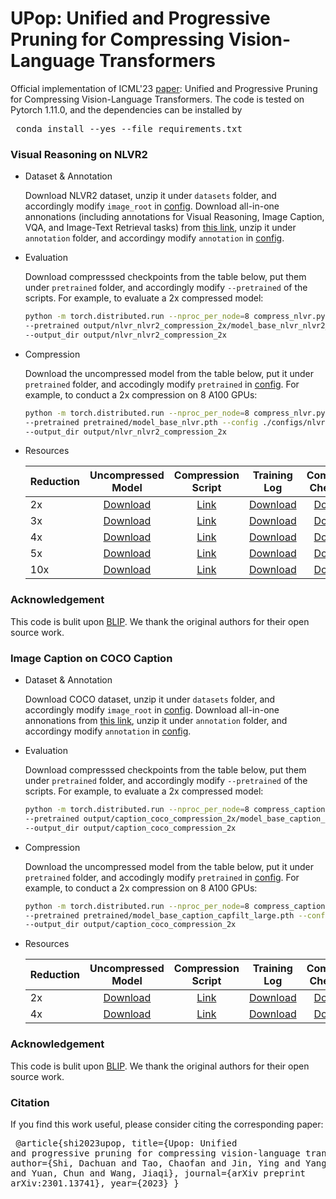 # UPop: Unified and Progressive Pruning for Compressing Vision-Language Transformers

Official implementation of ICML'23 [paper](https://arxiv.org/abs/2301.13741): Unified and Progressive Pruning for Compressing Vision-Language Transformers. The code is tested on Pytorch 1.11.0, and the dependencies can be installed by <pre/> conda install --yes --file requirements.txt </pre>



### Visual Reasoning on NLVR2

* Dataset & Annotation

    Download NLVR2 dataset, unzip it under `datasets` folder, and accordingly modify `image_root` in [config](./configs/nlvr.yaml). Download all-in-one annonations (including annotations for Visual Reasoning, Image Caption, VQA, and Image-Text Retrieval tasks) from [this link](https://drive.google.com/uc?export=download&id=19Vk07K3DbQYa68DipJ4dFNcF0_Br7cmD), unzip it under `annotation` folder, and accordingy modify `annotation` in [config](./configs/nlvr.yaml).

* Evaluation
  
    Download compresssed checkpoints from the table below, put them under `pretrained` folder, and accordingly modify `--pretrained` of the scripts. For example, to evaluate a 2x compressed model: 
    ```bash
    python -m torch.distributed.run --nproc_per_node=8 compress_nlvr.py --evaluate \
    --pretrained output/nlvr_nlvr2_compression_2x/model_base_nlvr_nlvr2_2x_compressed.pth --config ./configs/nlvr.yaml \
    --output_dir output/nlvr_nlvr2_compression_2x
    ```

* Compression
  
    Download the uncompressed model from the table below, put it under `pretrained` folder, and accodingly modify `pretrained` in [config](./configs/nlvr.yaml). For example, to conduct a 2x compression on 8 A100 GPUs:
    ```bash
    python -m torch.distributed.run --nproc_per_node=8 compress_nlvr.py --p 0.5 --epoch 15 \
    --pretrained pretrained/model_base_nlvr.pth --config ./configs/nlvr.yaml \
    --output_dir output/nlvr_nlvr2_compression_2x
    ```

* Resources

    Reduction | Uncompressed Model | Compression Script | Training Log | Compressed Checkpoint | Evaluation Script
    --- | :---: | :---: | :---: | :---: | :---: 
    2x | <a href="https://drive.google.com/uc?export=download&id=1pcsvlNRzzoq_q6Kaku_Kkg1MFELGoIxE">Download</a> | [Link](./scripts/compress_nlvr_nlvr2_2x.sh) | <a href="https://drive.google.com/uc?export=download&id=10Olyj0IBji3t2QwL85FK-gwjfm87k7tT">Download</a> | <a href="https://drive.google.com/uc?export=download&id=1HIh45vjaNUSy20uPSg_rtXtAlV9w7VB4">Download</a> | [Link](./scripts/evaluate_nlvr_nlvr2_2x_compressed.sh)
    3x | <a href="https://drive.google.com/uc?export=download&id=1pcsvlNRzzoq_q6Kaku_Kkg1MFELGoIxE">Download</a> | [Link](./scripts/compress_nlvr_nlvr2_3x.sh) | <a href="https://drive.google.com/uc?export=download&id=1amXIX9bXMiWSopkHRbVUHHqJDfkBxRie">Download</a> | <a href="https://drive.google.com/uc?export=download&id=1fdCW-HrsPrqpHpCCvypgKTOePjPdtKOc">Download</a> | [Link](./scripts/evaluate_nlvr_nlvr2_3x_compressed.sh)
    4x | <a href="https://drive.google.com/uc?export=download&id=1pcsvlNRzzoq_q6Kaku_Kkg1MFELGoIxE">Download</a> | [Link](./scripts/compress_nlvr_nlvr2_4x.sh)| <a href="https://drive.google.com/uc?export=download&id=1bSqP6ODlUiT24ACN3nN0HuGx341YJI9B">Download</a> | <a href="https://drive.google.com/uc?export=download&id=1OaHw4Bn1Kp1EfR6L3f1Xby-i2MO-_oJs">Download</a> | [Link](./scripts/evaluate_nlvr_nlvr2_4x_compressed.sh)
    5x | <a href="https://drive.google.com/uc?export=download&id=1pcsvlNRzzoq_q6Kaku_Kkg1MFELGoIxE">Download</a> | [Link](./scripts/compress_nlvr_nlvr2_5x.sh)| <a href="https://drive.google.com/uc?export=download&id=16rmyQ1sGZma5_VoXT6ew5T72053wxwQ3">Download</a> | <a href="https://drive.google.com/uc?export=download&id=1eAvTeJH8EOvjJMwpFw66tPsOPodPZT2a">Download</a> | [Link](./scripts/evaluate_nlvr_nlvr2_5x_compressed.sh)
    10x | <a href="https://drive.google.com/uc?export=download&id=1pcsvlNRzzoq_q6Kaku_Kkg1MFELGoIxE">Download</a> | [Link](./scripts/compress_nlvr_nlvr2_10x.sh) | <a href="https://drive.google.com/uc?export=download&id=1g4FRQKkrn_8zPGLdN0S1-AQaCasUuWeR">Download</a> | <a href="https://drive.google.com/uc?export=download&id=12Exrv25avoZxXrmx4JhWMVXfRUpu-qSE">Download</a> | [Link](./scripts/evaluate_nlvr_nlvr2_10x_compressed.sh)

### Acknowledgement
This code is bulit upon <a href="https://github.com/salesforce/BLIP">BLIP</a>. We thank the original authors for their open source work.



### Image Caption on COCO Caption

* Dataset & Annotation

    Download COCO dataset, unzip it under `datasets` folder, and accordingly modify `image_root` in [config](./configs/caption_coco.yaml). Download all-in-one annonations from [this link](https://drive.google.com/uc?export=download&id=19Vk07K3DbQYa68DipJ4dFNcF0_Br7cmD), unzip it under `annotation` folder, and accordingy modify `annotation` in [config](./configs/caption_coco.yaml).

* Evaluation
  
    Download compresssed checkpoints from the table below, put them under `pretrained` folder, and accordingly modify `--pretrained` of the scripts. For example, to evaluate a 2x compressed model: 
    ```bash
    python -m torch.distributed.run --nproc_per_node=8 compress_caption.py --evaluate \
    --pretrained output/caption_coco_compression_2x/model_base_caption_capfilt_large_coco_2x_compressed.pth --config ./configs/caption_coco.yaml \
    --output_dir output/caption_coco_compression_2x
    ```

* Compression
  
    Download the uncompressed model from the table below, put it under `pretrained` folder, and accodingly modify `pretrained` in [config](./configs/caption_coco.yaml). For example, to conduct a 2x compression on 8 A100 GPUs:
    ```bash
    python -m torch.distributed.run --nproc_per_node=8 compress_caption.py --p 0.5 --epoch 5 \
    --pretrained pretrained/model_base_caption_capfilt_large.pth --config ./configs/caption_coco.yaml \
    --output_dir output/caption_coco_compression_2x
    
    ```

* Resources

    Reduction | Uncompressed Model | Compression Script | Training Log | Compressed Checkpoint | Evaluation Script
    --- | :---: | :---: | :---: | :---: | :---: 
    2x | <a href="https://drive.google.com/uc?export=download&id=1qW_0DpQsDc6u9g3fSfTI4g_VXYsMA5s8">Download</a> | [Link](./scripts/compress_caption_coco_2x.sh) | <a href="https://drive.google.com/uc?export=download&id=1LkaQ1xGEdUvoVo_frvHT5rJDR6TqaoMr">Download</a> | <a href="https://drive.google.com/uc?export=download&id=1GoztmYFYNsU0FdsTs3_mYfx4t1fS7o6E">Download</a> | [Link](./scripts/evaluate_caption_coco_2x_compressed.sh)
    4x | <a href="https://drive.google.com/uc?export=download&id=1qW_0DpQsDc6u9g3fSfTI4g_VXYsMA5s8">Download</a> | [Link](./scripts/compress_caption_coco_4x.sh)| <a href="https://drive.google.com/uc?export=download&id=1kPggFkmnikveSn20dKXOjTrJbakaZBAl">Download</a> | <a href="https://drive.google.com/uc?export=download&id=1Pp947bX2yVApghKCJi5DJB0YsDGDgiTz">Download</a> | [Link](./scripts/evaluate_caption_coco_4x_compressed.sh)
    

    
### Acknowledgement
This code is bulit upon <a href="https://github.com/salesforce/BLIP">BLIP</a>. We thank the original authors for their open source work.



### Citation
If you find this work useful, please consider citing the corresponding paper:
<pre/>
@article{shi2023upop,
  title={Upop: Unified and progressive pruning for compressing vision-language transformers},
  author={Shi, Dachuan and Tao, Chaofan and Jin, Ying and Yang, Zhendong and Yuan, Chun and Wang, Jiaqi},
  journal={arXiv preprint arXiv:2301.13741},
  year={2023}
}
</pre>


